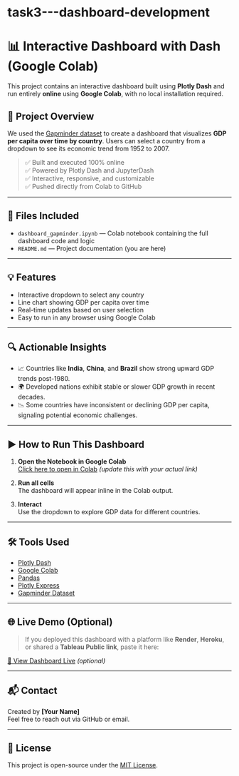 # task3---dashboard-development
# 📊 Interactive Dashboard with Dash (Google Colab)

This project contains an interactive dashboard built using **Plotly Dash** and run entirely **online** using **Google Colab**, with no local installation required.

## 🚀 Project Overview

We used the [Gapminder dataset](https://raw.githubusercontent.com/plotly/datasets/master/gapminderDataFiveYear.csv) to create a dashboard that visualizes **GDP per capita over time by country**. Users can select a country from a dropdown to see its economic trend from 1952 to 2007.

> ✅ Built and executed 100% online  
> ✅ Powered by Plotly Dash and JupyterDash  
> ✅ Interactive, responsive, and customizable  
> ✅ Pushed directly from Colab to GitHub

---

## 📂 Files Included

- `dashboard_gapminder.ipynb` — Colab notebook containing the full dashboard code and logic
- `README.md` — Project documentation (you are here)

---

## 💡 Features

- Interactive dropdown to select any country
- Line chart showing GDP per capita over time
- Real-time updates based on user selection
- Easy to run in any browser using Google Colab

---

## 🔍 Actionable Insights

- 📈 Countries like **India**, **China**, and **Brazil** show strong upward GDP trends post-1980.
- 🌍 Developed nations exhibit stable or slower GDP growth in recent decades.
- 📉 Some countries have inconsistent or declining GDP per capita, signaling potential economic challenges.

---

## ▶️ How to Run This Dashboard

1. **Open the Notebook in Google Colab**  
   [Click here to open in Colab](https://colab.research.google.com/github/YOUR_USERNAME/YOUR_REPO/blob/main/dashboard_gapminder.ipynb) *(update this with your actual link)*

2. **Run all cells**  
   The dashboard will appear inline in the Colab output.

3. **Interact**  
   Use the dropdown to explore GDP data for different countries.

---

## 🛠 Tools Used

- [Plotly Dash](https://plotly.com/dash/)
- [Google Colab](https://colab.research.google.com)
- [Pandas](https://pandas.pydata.org/)
- [Plotly Express](https://plotly.com/python/plotly-express/)
- [Gapminder Dataset](https://www.gapminder.org/data/)

---

## 🌐 Live Demo (Optional)

> If you deployed this dashboard with a platform like **Render**, **Heroku**, or shared a **Tableau Public link**, paste it here:

[🔗 View Dashboard Live](https://your-live-link.com) *(optional)*

---

## 📬 Contact

Created by **[Your Name]**  
Feel free to reach out via GitHub or email.

---

## 📄 License

This project is open-source under the [MIT License](LICENSE).
